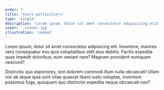 ```yaml
---
order: 7
title: 'Cours particuliers'
type: 'single'
description: 'Lorem ipsum, dolor sit amet consectetur adipisicing elit. Inventore, maiores vero consequatur'
cover: './cover.jpg'
illustration: 'combat'
---
```


Lorem ipsum, dolor sit amet consectetur adipisicing elit. Inventore, maiores vero consequatur eos quia voluptatibus velit eius debitis. Facilis expedita quas impedit doloribus, eum veniam nam? Magnam provident numquam nesciunt?

Distinctio quo asperiores, sint dolorem commodi illum nulla obcaecati! Ullam nisi ab atque quia sunt vitae quaerat libero iusto voluptas, inventore possimus fuga, quisquam quo distinctio expedita neque obcaecati non?
